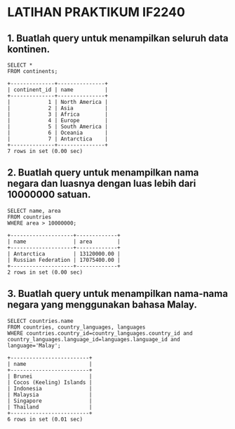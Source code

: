 # LATIHAN PRAKTIKUM IF2240

## 1. Buatlah query untuk menampilkan seluruh data kontinen.
```mysql
SELECT * 
FROM continents;
```
```mysql
+--------------+---------------+
| continent_id | name          |
+--------------+---------------+
|            1 | North America |
|            2 | Asia          |
|            3 | Africa        |
|            4 | Europe        |
|            5 | South America |
|            6 | Oceania       |
|            7 | Antarctica    |
+--------------+---------------+
7 rows in set (0.00 sec)
```

## 2. Buatlah query untuk menampilkan nama negara dan luasnya dengan luas lebih dari 10000000 satuan.
```mysql
SELECT name, area
FROM countries
WHERE area > 10000000;
```
```mysql
+--------------------+-------------+
| name               | area        |
+--------------------+-------------+
| Antarctica         | 13120000.00 |
| Russian Federation | 17075400.00 |
+--------------------+-------------+
2 rows in set (0.00 sec)
```

## 3. Buatlah query untuk menampilkan nama-nama negara yang menggunakan bahasa Malay.
```mysql
SELECT countries.name 
FROM countries, country_languages, languages 
WHERE countries.country_id=country_languages.country_id and country_languages.language_id=languages.language_id and language='Malay';
```
```mysql
+-------------------------+
| name                    |
+-------------------------+
| Brunei                  |
| Cocos (Keeling) Islands |
| Indonesia               |
| Malaysia                |
| Singapore               |
| Thailand                |
+-------------------------+
6 rows in set (0.01 sec)
```
